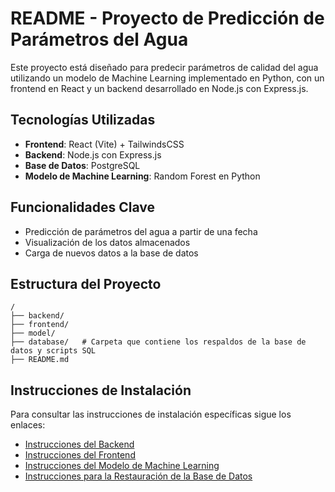 # README - Proyecto de Predicción de Parámetros del Agua

Este proyecto está diseñado para predecir parámetros de calidad del agua utilizando un modelo de Machine Learning implementado en Python, con un frontend en React y un backend desarrollado en Node.js con Express.js.

## Tecnologías Utilizadas
- **Frontend**: React (Vite) + TailwindsCSS
- **Backend**: Node.js con Express.js
- **Base de Datos**: PostgreSQL
- **Modelo de Machine Learning**: Random Forest en Python

## Funcionalidades Clave
- Predicción de parámetros del agua a partir de una fecha
- Visualización de los datos almacenados
- Carga de nuevos datos a la base de datos 

## Estructura del Proyecto
```
/
├── backend/
├── frontend/
├── model/
├── database/   # Carpeta que contiene los respaldos de la base de datos y scripts SQL
├── README.md
```
## Instrucciones de Instalación
Para consultar las instrucciones de instalación específicas sigue los enlaces:

- [Instrucciones del Backend](./backend/README.md)  
- [Instrucciones del Frontend](./frontend/README.md)  
- [Instrucciones del Modelo de Machine Learning](./model/README.md)  
- [Instrucciones para la Restauración de la Base de Datos](./database/README.md)

